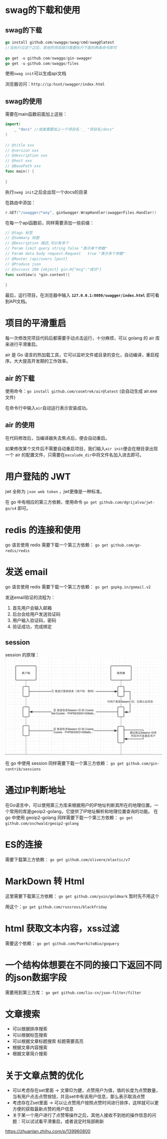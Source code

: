 # swag的下载和使用

## swag的下载

```go
go install github.com/swaggo/swag/cmd/swag@latest
//当执行过这个之后，其他的项目就只需要执行下面的两条命令即可

go get -u github.com/swaggo/gin-swagger
go get -u github.com/swaggo/files
```

使用`swag init`可以生成api文档

浏览器访问：`http://ip:hsot/swagger/index.html`

## swag的使用
需要在main函数前面加上这些：
```go
import(
    _ "docs" //或者需要加上一个项目名：_ "项目名/docs"
)

// @title xxx
// @version xxx
// @description xxx
// @host xxx
// @BasePath xxx
func main() {
    
}
```

执行`swag init`之后会出现一个docs的目录

在路由中添加：
```go
r.GET("/swagger/*any", ginSwagger.WrapHandler(swaggerFiles.Handler))
```

在每一个api函数前，同样需要添加一些前缀：
```go
// @tags 标签
// @Summary 标题
// @Description 描述,可以有多个
// Param limit query string false "表示单个参数"
// Param data body request.Request   true "表示多个参数"
// @Router /api/users [post]
// @Produce json
// @Success 200 {object} gin.H{"msg":"成功"}
func xxxView(c *gin.context){
	
}
```

最后，运行项目，在浏览器中输入 **`127.0.0.1:8080/swagger/index.html`** 即可看到API文档。

# 项目的平滑重启
每一次修改完项目代码后都需要手动点击运行，十分麻烦，可以 golang 的 air 库来进行平滑重启。

air 是 Go 语言的热加载工具，它可以监听文件或目录的变化，自动编译，重启程序。大大提高开发期的工作效率。

## air 的下载
使用命令：`go install github.com/cosmtrek/air@latest` (会自动生成 air.exe 文件)

在命令行中输入`air`自动运行表示安装成功。

## air 的使用
在代码修改后，当编译器失去焦点后，便会自动重启。

如果修改某个文件后不需要自动重启项目，我们输入`air init`便会在根目录出现一个 air 的配置文件，只需要在`exculude_dir`中将文件名加入进去即可。


# 用户登陆的 JWT

jwt 全称为 `json web token` ，jwt更像是一种标准。

在 go 中有相应的第三方依赖，使用命令 `go get github.com/dgrijalva/jwt-go/v4` 即可。


# redis 的连接和使用

go 语言使用 redis 需要下载一个第三方依赖：
`go get github.com/go-redis/redis`

# 发送 email

go 语言使用 redis 需要下载一个第三方依赖：
`go get gopkg.in/gomail.v2`

发送email验证的流程为：
1. 首先用户会输入邮箱
2. 后台会给用户发送验证码
3. 用户输入验证码，密码
4. 验证成功，完成绑定

## session

session 的原理：
![img.png](session_img/img.png)

在 go 中使用 session 同样需要下载一个第三方依赖：
`go get github.com/gin-contrib/sessions`

# 通过IP判断地址
在Go语言中，可以使用第三方库来根据用户的IP地址判断其所在的地理位置。一个常用的库是geoip2-golang，它提供了IP地址解析和地理位置查询的功能。
在 go 中使用 geoip2-golang 同样需要下载一个第三方依赖：
`go get github.com/oschwald/geoip2-golang`


# ES的连接
需要下载第三方依赖：
`go get github.com/olivere/elastic/v7`


# MarkDown 转 Html
这里需要下载第三方依赖：
`go get github.com/yuin/goldmark`  暂时先不用这个

用这个：`go get github.com/russross/blackfriday`

# html 获取文本内容，xss过滤
需要这个依赖：
`go get github.com/PuerkitoBio/goquery`

# 一个结构体想要在不同的接口下返回不同的json数据字段
需要用到第三方库：
`go get github.com/liu-cn/json-filter/filter`

# 文章搜索
- 可以根据排序搜索
- 可以根据标签搜索
- 可以根据文章标题搜索 标题需要高亮
- 根据文章内容搜索
- 根据文章简介搜索

# 关于文章点赞的优化
- 可以考虑存在set里面 -> 文章ID为健，点赞用户为值，值的长度为点赞数量，当有用户点击点赞按钮，并且set中有该用户信息，那么表示取消点赞
- 考虑存在Zset里面 -> 可以让点赞用户按照点赞时间进行排序，这样就可以更方便的获取最新点赞的用户信息
- 关于某一个用户进行了点赞等操作之后，其他人接收不到他的操作信息的问题：可以试试看平滑重启，或者说定时局部刷新

https://zhuanlan.zhihu.com/p/139960800
